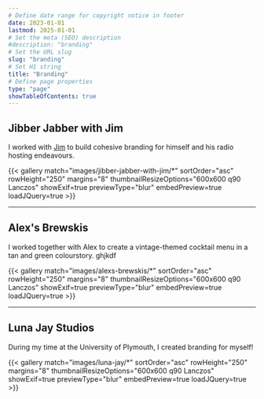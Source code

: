 ```yaml
---
# Define date range for copyright notice in footer
date: 2023-01-01
lastmod: 2025-01-01
# Set the meta (SEO) description
#description: "branding"
# Set the URL slug
slug: "branding"
# Set H1 string
title: "Branding"
# Define page properties
type: "page"
showTableOfContents: true
---
```



## Jibber Jabber with Jim

I worked with [Jim](https://jamesdavidson.xyz) to build cohesive branding for himself and his radio hosting endeavours.

{{< gallery match="images/jibber-jabber-with-jim/*" sortOrder="asc" rowHeight="250" margins="8" thumbnailResizeOptions="600x600 q90 Lanczos" showExif=true previewType="blur" embedPreview=true loadJQuery=true >}}

---

## Alex's Brewskis

I worked together with Alex to create a vintage-themed cocktail menu in a tan and green colourstory. ghjkdf

{{< gallery match="images/alexs-brewskis/*" sortOrder="asc" rowHeight="250" margins="8" thumbnailResizeOptions="600x600 q90 Lanczos" showExif=true previewType="blur" embedPreview=true loadJQuery=true >}}

---

## Luna Jay Studios

During my time at the University of Plymouth, I created branding for myself!

{{< gallery match="images/luna-jay/*" sortOrder="asc" rowHeight="250" margins="8" thumbnailResizeOptions="600x600 q90 Lanczos" showExif=true previewType="blur" embedPreview=true loadJQuery=true >}}
